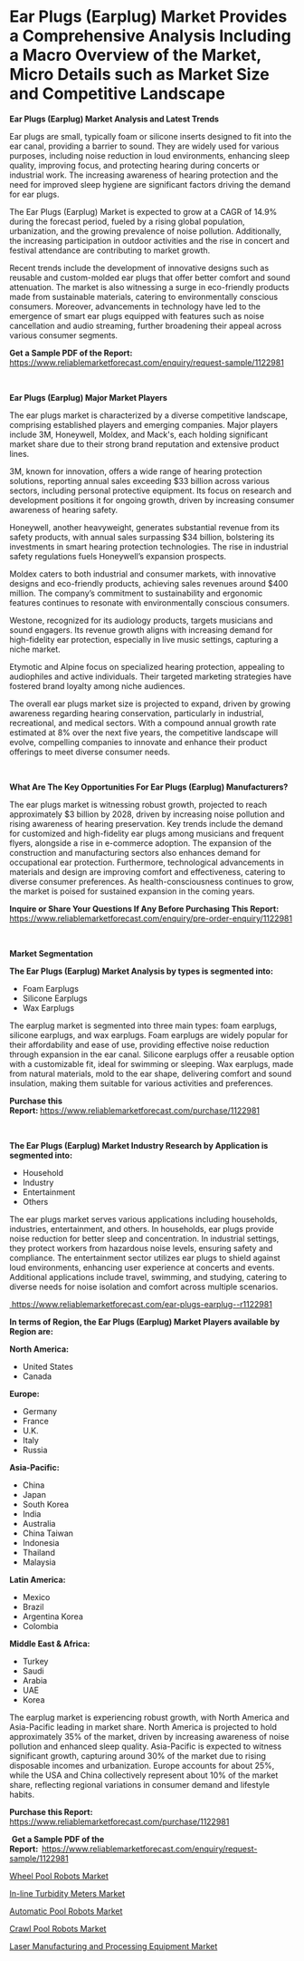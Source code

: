 <p><h1>Ear Plugs (Earplug) Market Provides a Comprehensive Analysis Including a Macro Overview of the Market, Micro Details such as Market Size and Competitive Landscape</h1></p><p><strong>Ear Plugs (Earplug) Market Analysis and Latest Trends</strong></p>
<p><p>Ear plugs are small, typically foam or silicone inserts designed to fit into the ear canal, providing a barrier to sound. They are widely used for various purposes, including noise reduction in loud environments, enhancing sleep quality, improving focus, and protecting hearing during concerts or industrial work. The increasing awareness of hearing protection and the need for improved sleep hygiene are significant factors driving the demand for ear plugs. </p><p>The Ear Plugs (Earplug) Market is expected to grow at a CAGR of 14.9% during the forecast period, fueled by a rising global population, urbanization, and the growing prevalence of noise pollution. Additionally, the increasing participation in outdoor activities and the rise in concert and festival attendance are contributing to market growth. </p><p>Recent trends include the development of innovative designs such as reusable and custom-molded ear plugs that offer better comfort and sound attenuation. The market is also witnessing a surge in eco-friendly products made from sustainable materials, catering to environmentally conscious consumers. Moreover, advancements in technology have led to the emergence of smart ear plugs equipped with features such as noise cancellation and audio streaming, further broadening their appeal across various consumer segments.</p></p>
<p><strong>Get a Sample PDF of the Report:&nbsp;</strong> <a href="https://www.reliablemarketforecast.com/enquiry/request-sample/1122981?utm_campaign=1834&utm_medium=2&utm_source=Github&utm_content=ia&utm_term=28022025&utm_id=ear-plugs-earplug">https://www.reliablemarketforecast.com/enquiry/request-sample/1122981</a></p>
<p>&nbsp;</p>
<p><strong>Ear Plugs (Earplug) Major Market Players</strong></p>
<p><p>The ear plugs market is characterized by a diverse competitive landscape, comprising established players and emerging companies. Major players include 3M, Honeywell, Moldex, and Mack's, each holding significant market share due to their strong brand reputation and extensive product lines.</p><p>3M, known for innovation, offers a wide range of hearing protection solutions, reporting annual sales exceeding $33 billion across various sectors, including personal protective equipment. Its focus on research and development positions it for ongoing growth, driven by increasing consumer awareness of hearing safety.</p><p>Honeywell, another heavyweight, generates substantial revenue from its safety products, with annual sales surpassing $34 billion, bolstering its investments in smart hearing protection technologies. The rise in industrial safety regulations fuels Honeywell’s expansion prospects.</p><p>Moldex caters to both industrial and consumer markets, with innovative designs and eco-friendly products, achieving sales revenues around $400 million. The company’s commitment to sustainability and ergonomic features continues to resonate with environmentally conscious consumers.</p><p>Westone, recognized for its audiology products, targets musicians and sound engagers. Its revenue growth aligns with increasing demand for high-fidelity ear protection, especially in live music settings, capturing a niche market.</p><p>Etymotic and Alpine focus on specialized hearing protection, appealing to audiophiles and active individuals. Their targeted marketing strategies have fostered brand loyalty among niche audiences.</p><p>The overall ear plugs market size is projected to expand, driven by growing awareness regarding hearing conservation, particularly in industrial, recreational, and medical sectors. With a compound annual growth rate estimated at 8% over the next five years, the competitive landscape will evolve, compelling companies to innovate and enhance their product offerings to meet diverse consumer needs.</p></p>
<p>&nbsp;</p>
<p><strong>What Are The Key Opportunities For Ear Plugs (Earplug) Manufacturers?</strong></p>
<p><p>The ear plugs market is witnessing robust growth, projected to reach approximately $3 billion by 2028, driven by increasing noise pollution and rising awareness of hearing preservation. Key trends include the demand for customized and high-fidelity ear plugs among musicians and frequent flyers, alongside a rise in e-commerce adoption. The expansion of the construction and manufacturing sectors also enhances demand for occupational ear protection. Furthermore, technological advancements in materials and design are improving comfort and effectiveness, catering to diverse consumer preferences. As health-consciousness continues to grow, the market is poised for sustained expansion in the coming years.</p></p>
<p><strong>Inquire or Share Your Questions If Any Before Purchasing This Report:</strong> <a href="https://www.reliablemarketforecast.com/enquiry/pre-order-enquiry/1122981?utm_campaign=1834&utm_medium=2&utm_source=Github&utm_content=ia&utm_term=28022025&utm_id=ear-plugs-earplug">https://www.reliablemarketforecast.com/enquiry/pre-order-enquiry/1122981</a></p>
<p>&nbsp;</p>
<p><strong>Market Segmentation</strong></p>
<p><strong>The Ear Plugs (Earplug) Market Analysis by types is segmented into:</strong></p>
<p><ul><li>Foam Earplugs</li><li>Silicone Earplugs</li><li>Wax Earplugs</li></ul></p>
<p><p>The earplug market is segmented into three main types: foam earplugs, silicone earplugs, and wax earplugs. Foam earplugs are widely popular for their affordability and ease of use, providing effective noise reduction through expansion in the ear canal. Silicone earplugs offer a reusable option with a customizable fit, ideal for swimming or sleeping. Wax earplugs, made from natural materials, mold to the ear shape, delivering comfort and sound insulation, making them suitable for various activities and preferences.</p></p>
<p><strong>Purchase this Report:&nbsp;</strong><a href="https://www.reliablemarketforecast.com/purchase/1122981?utm_campaign=1834&utm_medium=2&utm_source=Github&utm_content=ia&utm_term=28022025&utm_id=ear-plugs-earplug">https://www.reliablemarketforecast.com/purchase/1122981</a></p>
<p>&nbsp;</p>
<p><strong>The Ear Plugs (Earplug) Market Industry Research by Application is segmented into:</strong></p>
<p><ul><li>Household</li><li>Industry</li><li>Entertainment</li><li>Others</li></ul></p>
<p><p>The ear plugs market serves various applications including households, industries, entertainment, and others. In households, ear plugs provide noise reduction for better sleep and concentration. In industrial settings, they protect workers from hazardous noise levels, ensuring safety and compliance. The entertainment sector utilizes ear plugs to shield against loud environments, enhancing user experience at concerts and events. Additional applications include travel, swimming, and studying, catering to diverse needs for noise isolation and comfort across multiple scenarios.</p></p>
<p><a href="https://www.reliablemarketforecast.com/ear-plugs-earplug--r1122981?utm_campaign=1834&utm_medium=2&utm_source=Github&utm_content=ia&utm_term=28022025&utm_id=ear-plugs-earplug">&nbsp;https://www.reliablemarketforecast.com/ear-plugs-earplug--r1122981</a></p>
<p><strong>In terms of Region, the Ear Plugs (Earplug) Market Players available by Region are:</strong></p>
<p>
    <p> <strong> North America: </strong>
        <ul>
            <li>United States</li>
            <li>Canada</li>
        </ul>
        </p> 
    <p> <strong> Europe: </strong>
        <ul>
            <li>Germany</li>
            <li>France</li>
            <li>U.K.</li>
            <li>Italy</li>
            <li>Russia</li>
        </ul>
        </p> 
    <p> <strong> Asia-Pacific: </strong>
        <ul>
            <li>China</li>
            <li>Japan</li>
            <li>South Korea</li>
            <li>India</li>
            <li>Australia</li>
            <li>China Taiwan</li>
            <li>Indonesia</li>
            <li>Thailand</li>
            <li>Malaysia</li>
        </ul>
        </p> 
    <p> <strong> Latin America: </strong>
        <ul>
            <li>Mexico</li>
            <li>Brazil</li>
            <li>Argentina Korea</li>
            <li>Colombia</li>
        </ul>
        </p> 
    <p> <strong> Middle East & Africa: </strong>
        <ul>
            <li>Turkey</li>
            <li>Saudi</li>
            <li>Arabia</li>
            <li>UAE</li>
            <li>Korea</li>
        </ul>
    </p>
    </p>
<p><p>The earplug market is experiencing robust growth, with North America and Asia-Pacific leading in market share. North America is projected to hold approximately 35% of the market, driven by increasing awareness of noise pollution and enhanced sleep quality. Asia-Pacific is expected to witness significant growth, capturing around 30% of the market due to rising disposable incomes and urbanization. Europe accounts for about 25%, while the USA and China collectively represent about 10% of the market share, reflecting regional variations in consumer demand and lifestyle habits.</p></p>
<p><strong>Purchase this Report: </strong><a href="https://www.reliablemarketforecast.com/purchase/1122981?utm_campaign=1834&utm_medium=2&utm_source=Github&utm_content=ia&utm_term=28022025&utm_id=ear-plugs-earplug">https://www.reliablemarketforecast.com/purchase/1122981</a></p>
<p>&nbsp;<strong>Get a Sample PDF of the Report:&nbsp;&nbsp;</strong><a href="https://www.reliablemarketforecast.com/enquiry/request-sample/1122981?utm_campaign=1834&utm_medium=2&utm_source=Github&utm_content=ia&utm_term=28022025&utm_id=ear-plugs-earplug">https://www.reliablemarketforecast.com/enquiry/request-sample/1122981</a></p>
<p><strong></strong></p>
<p><p><a href="https://github.com/akaalahk/Market-Research-Report-List-1/blob/main/wheel-pool-robots-market.md?utm_campaign=1834&utm_medium=2&utm_source=Github&utm_content=ia&utm_term=28022025&utm_id=ear-plugs-earplug">Wheel Pool Robots Market</a></p><p><a href="https://github.com/saaindosya/Market-Research-Report-List-1/blob/main/in-line-turbidity-meters-market.md?utm_campaign=1834&utm_medium=2&utm_source=Github&utm_content=ia&utm_term=28022025&utm_id=ear-plugs-earplug">In-line Turbidity Meters Market</a></p><p><a href="https://github.com/hartsockdonnette82/Market-Research-Report-List-1/blob/main/automatic-pool-robots-market.md?utm_campaign=1834&utm_medium=2&utm_source=Github&utm_content=ia&utm_term=28022025&utm_id=ear-plugs-earplug">Automatic Pool Robots Market</a></p><p><a href="https://github.com/agdonthisa/Market-Research-Report-List-1/blob/main/crawl-pool-robots-market.md?utm_campaign=1834&utm_medium=2&utm_source=Github&utm_content=ia&utm_term=28022025&utm_id=ear-plugs-earplug">Crawl Pool Robots Market</a></p><p><a href="https://github.com/penglatilles/Market-Research-Report-List-1/blob/main/laser-manufacturing-and-processing-equipment-market.md?utm_campaign=1834&utm_medium=2&utm_source=Github&utm_content=ia&utm_term=28022025&utm_id=ear-plugs-earplug">Laser Manufacturing and Processing Equipment Market</a></p></p>